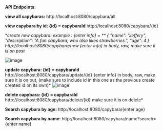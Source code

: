 **API Endpoints:**

**view all capybaras:**
http://localhost:8080/capybara/all

**view capybara by id: {id} = capybaraId**
http://localhost:8080/capybara/{id}

**create new capybara: example : {enter info} = **
{
    "name": "Jeffery",
    "description": "A fun capybara, who also likes strawberries.",
    "age": 4
}
http://localhost:8080/capybara/new
{enter info} in body, raw, make sure it is on post*

![image](https://github.com/user-attachments/assets/de2fd18c-69e1-4a8f-80e5-2884902dd2a6)

**update capybara: {id} = capybaraId**
http://localhost:8080/capybara/update/{id}
{enter info} in body, raw, make sure it is on put, (make sure to include id in this one as the previous create created id on its own)*
![image](https://github.com/user-attachments/assets/39dd76a5-c03d-44ff-aaa7-6aee9fd7ed7b)

**delete capybara: {id} = capybaraId**
http://localhost:8080/capybara/delete/{id}
make sure it is on delete*

**Search capybara by age:**
http://localhost:8080/capybara/{enter age}

**Search capybara by name:**
http://localhost:8080/capybara/name?search={enter name}
